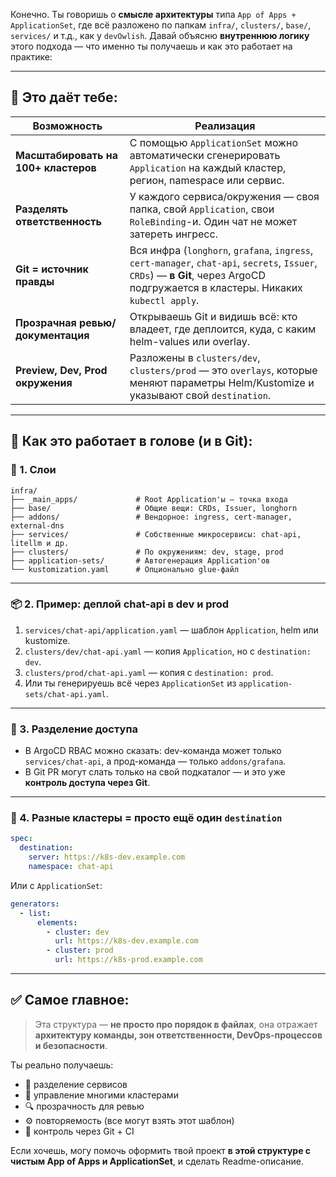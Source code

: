 Конечно. Ты говоришь о **смысле архитектуры** типа `App of Apps + ApplicationSet`, где всё разложено по папкам `infra/`, `clusters/`, `base/`, `services/` и т.д., как у `devOwlish`. Давай объясню **внутреннюю логику** этого подхода — что именно ты получаешь и как это работает на практике:

---

## 🚀 Это даёт тебе:

| Возможность                          | Реализация                                                                                                                                                                        |
| ------------------------------------ | --------------------------------------------------------------------------------------------------------------------------------------------------------------------------------- |
| **Масштабировать на 100+ кластеров** | С помощью `ApplicationSet` можно автоматически сгенерировать `Application` на каждый кластер, регион, namespace или сервис.                                                       |
| **Разделять ответственность**        | У каждого сервиса/окружения — своя папка, свой `Application`, свои `RoleBinding`-и. Один чат не может затереть ингресс.                                                           |
| **Git = источник правды**            | Вся инфра (`longhorn`, `grafana`, `ingress`, `cert-manager`, `chat-api`, `secrets`, `Issuer`, `CRDs`) — **в Git**, через ArgoCD подгружается в кластеры. Никаких `kubectl apply`. |
| **Прозрачная ревью/документация**    | Открываешь Git и видишь всё: кто владеет, где деплоится, куда, с каким helm-values или overlay.                                                                                   |
| **Preview, Dev, Prod окружения**     | Разложены в `clusters/dev`, `clusters/prod` — это `overlays`, которые меняют параметры Helm/Kustomize и указывают свой `destination`.                                             |

---

## 🧠 Как это работает в голове (и в Git):

### 🧱 1. Слои

```shell
infra/
├── _main_apps/             # Root Application'ы — точка входа
├── base/                   # Общие вещи: CRDs, Issuer, longhorn
├── addons/                 # Вендорное: ingress, cert-manager, external-dns
├── services/               # Собственные микросервисы: chat-api, litellm и др.
├── clusters/               # По окружениям: dev, stage, prod
├── application-sets/       # Автогенерация Application'ов
└── kustomization.yaml      # Опционально glue-файл
```

---

### 📦 2. Пример: деплой chat-api в dev и prod

1. `services/chat-api/application.yaml` — шаблон `Application`, helm или kustomize.
2. `clusters/dev/chat-api.yaml` — копия `Application`, но с `destination: dev`.
3. `clusters/prod/chat-api.yaml` — копия с `destination: prod`.
4. Или ты генерируешь всё через `ApplicationSet` из `application-sets/chat-api.yaml`.

---

### 🔐 3. Разделение доступа

* В ArgoCD RBAC можно сказать: dev-команда может только `services/chat-api`, а прод-команда — только `addons/grafana`.
* В Git PR могут слать только на свой подкаталог — и это уже **контроль доступа через Git**.

---

### 🧩 4. Разные кластеры = просто ещё один `destination`

```yaml
spec:
  destination:
    server: https://k8s-dev.example.com
    namespace: chat-api
```

Или с `ApplicationSet`:

```yaml
generators:
  - list:
      elements:
        - cluster: dev
          url: https://k8s-dev.example.com
        - cluster: prod
          url: https://k8s-prod.example.com
```

---

## ✅ Самое главное:

> Эта структура — **не просто про порядок в файлах**, она отражает **архитектуру команды, зон ответственности, DevOps-процессов и безопасности**.

Ты реально получаешь:

* 🧩 разделение сервисов
* 🔁 управление многими кластерами
* 🔍 прозрачность для ревью
* ⚙️ повторяемость (все могут взять этот шаблон)
* 🚥 контроль через Git + CI

Если хочешь, могу помочь оформить твой проект **в этой структуре с чистым App of Apps и ApplicationSet**, и сделать Readme-описание.
